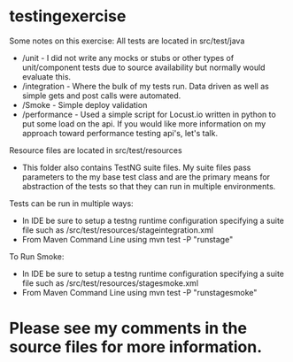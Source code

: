 # testingexercise

Some notes on this exercise:
All tests are located in src/test/java
* /unit - I did not write any mocks or stubs or other types of unit/component tests due to source availability but normally would    evaluate this.
* /integration - Where the bulk of my tests run.  Data driven as well as simple gets and post calls were automated.
* /Smoke - Simple deploy validation
* /performance - Used a simple script for Locust.io written in python to put some load on the api.  If you would like more information     on my approach toward performance testing api's, let's talk.
    
Resource files are located in src/test/resources
  * This folder also contains TestNG suite files.  My suite files pass parameters to the my base test class and are the primary means for     abstraction of the tests so that they can run in multiple environments.

Tests can be run in multiple ways:
  * In IDE be sure to setup a testng runtime configuration specifying a suite file such as /src/test/resources/stageintegration.xml
  * From Maven Command Line using mvn test -P "runstage"
  
  To Run Smoke:
  * In IDE be sure to setup a testng runtime configuration specifying a suite file such as /src/test/resources/stagesmoke.xml
  * From Maven Command Line using mvn test -P "runstagesmoke"
  
# Please see my comments in the source files for more information.
